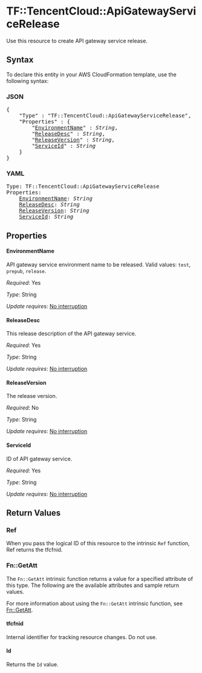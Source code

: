# TF::TencentCloud::ApiGatewayServiceRelease

Use this resource to create API gateway service release.

## Syntax

To declare this entity in your AWS CloudFormation template, use the following syntax:

### JSON

<pre>
{
    "Type" : "TF::TencentCloud::ApiGatewayServiceRelease",
    "Properties" : {
        "<a href="#environmentname" title="EnvironmentName">EnvironmentName</a>" : <i>String</i>,
        "<a href="#releasedesc" title="ReleaseDesc">ReleaseDesc</a>" : <i>String</i>,
        "<a href="#releaseversion" title="ReleaseVersion">ReleaseVersion</a>" : <i>String</i>,
        "<a href="#serviceid" title="ServiceId">ServiceId</a>" : <i>String</i>
    }
}
</pre>

### YAML

<pre>
Type: TF::TencentCloud::ApiGatewayServiceRelease
Properties:
    <a href="#environmentname" title="EnvironmentName">EnvironmentName</a>: <i>String</i>
    <a href="#releasedesc" title="ReleaseDesc">ReleaseDesc</a>: <i>String</i>
    <a href="#releaseversion" title="ReleaseVersion">ReleaseVersion</a>: <i>String</i>
    <a href="#serviceid" title="ServiceId">ServiceId</a>: <i>String</i>
</pre>

## Properties

#### EnvironmentName

API gateway service environment name to be released. Valid values: `test`, `prepub`, `release`.

_Required_: Yes

_Type_: String

_Update requires_: [No interruption](https://docs.aws.amazon.com/AWSCloudFormation/latest/UserGuide/using-cfn-updating-stacks-update-behaviors.html#update-no-interrupt)

#### ReleaseDesc

This release description of the API gateway service.

_Required_: Yes

_Type_: String

_Update requires_: [No interruption](https://docs.aws.amazon.com/AWSCloudFormation/latest/UserGuide/using-cfn-updating-stacks-update-behaviors.html#update-no-interrupt)

#### ReleaseVersion

The release version.

_Required_: No

_Type_: String

_Update requires_: [No interruption](https://docs.aws.amazon.com/AWSCloudFormation/latest/UserGuide/using-cfn-updating-stacks-update-behaviors.html#update-no-interrupt)

#### ServiceId

ID of API gateway service.

_Required_: Yes

_Type_: String

_Update requires_: [No interruption](https://docs.aws.amazon.com/AWSCloudFormation/latest/UserGuide/using-cfn-updating-stacks-update-behaviors.html#update-no-interrupt)

## Return Values

### Ref

When you pass the logical ID of this resource to the intrinsic `Ref` function, Ref returns the tfcfnid.

### Fn::GetAtt

The `Fn::GetAtt` intrinsic function returns a value for a specified attribute of this type. The following are the available attributes and sample return values.

For more information about using the `Fn::GetAtt` intrinsic function, see [Fn::GetAtt](https://docs.aws.amazon.com/AWSCloudFormation/latest/UserGuide/intrinsic-function-reference-getatt.html).

#### tfcfnid

Internal identifier for tracking resource changes. Do not use.

#### Id

Returns the <code>Id</code> value.

